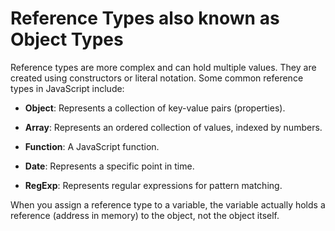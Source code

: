 # Reference Types also known as Object Types

Reference types are more complex and can hold multiple values. They are created using constructors or literal notation. Some common reference types in JavaScript include:

- **Object**: Represents a collection of key-value pairs (properties).

- **Array**: Represents an ordered collection of values, indexed by numbers.

- **Function**: A JavaScript function.

- **Date**: Represents a specific point in time.

- **RegExp**: Represents regular expressions for pattern matching.

When you assign a reference type to a variable, the variable actually holds a reference (address in memory) to the object, not the object itself.
